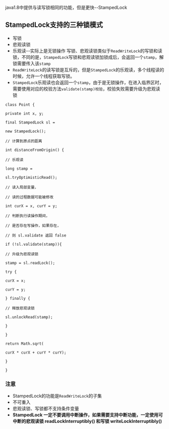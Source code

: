 java1.8中提供与读写锁相同的功能，但是更快--StampedLock

## StampedLock支持的三种锁模式
- 写锁
- 悲观读锁
- 乐观读--实际上是无锁操作
写锁、悲观读锁类似于`ReadWriteLock`的写锁和读锁，不同的是，`StampedLock`写锁和悲观读锁加锁成后，会返回一个`stamp`，解锁需要传入该`stamp`
- `ReadWriteLock`的读写锁是互斥的，但是`StampedLock`的乐观读，多个线程读的时候，允许一个线程获取写锁。
- `StampedLock`乐观读也会返回一个`stamp`，由于是无锁操作，在进入临界区时，需要使用对应的校验方法`validate(stamp)校验`，校验失败需要升级为悲观读锁
```
class Point {

private int x, y;

final StampedLock sl =

new StampedLock();

// 计算到原点的距离

int distanceFromOrigin() {

// 乐观读

long stamp =

sl.tryOptimisticRead();

// 读入局部变量，

// 读的过程数据可能被修改

int curX = x, curY = y;

// 判断执行读操作期间，

// 是否存在写操作，如果存在，

// 则 sl.validate 返回 false

if (!sl.validate(stamp)){

// 升级为悲观读锁

stamp = sl.readLock();

try {

curX = x;

curY = y;

} finally {

// 释放悲观读锁

sl.unlockRead(stamp);

}

}

return Math.sqrt(

curX * curX + curY * curY);

}

}
```

### 注意
- StampedLock的功能是`ReadWriteLock`的子集
- 不可重入
- 悲观读锁、写锁都不支持条件变量
-  **StampedLock 一定不要调用中断操作，如果需要支持中断功能，一定使用可中断的悲观读锁 readLockInterruptibly() 和写锁 writeLockInterruptibly()**